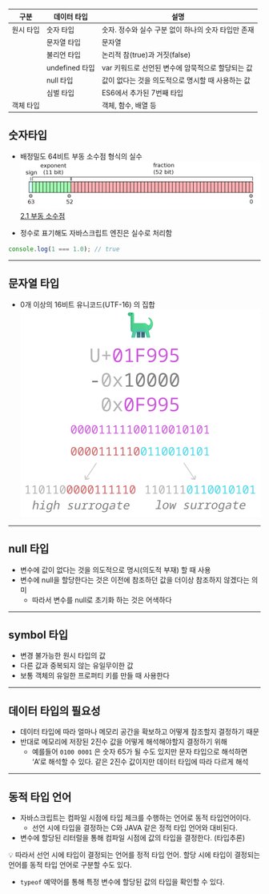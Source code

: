 | 구분 | 데이터 타입 | 설명 |
| --- | --- | --- |
| 원시 타입 | 숫자 타입 | 숫자. 정수와 실수 구분 없이 하나의 숫자 타입만 존재 |
|  | 문자열 타입 | 문자열 |
|  | 불리언 타입 | 논리적 참(true)과 거짓(false) |
|  | undefined 타입 | var 키워드로 선언된 변수에 암묵적으로 할당되는 값 |
|  | null 타입 | 값이 없다는 것을 의도적으로 명시할 때 사용하는 값 |
|  | 심벌 타입 | ES6에서 추가된 7번째 타입 |
| 객체 타입 |  | 객체, 함수, 배열 등 |

## 숫자타입

- 배정밀도 64비트 부동 소수점 형식의 실수
![ch-6-1.png](resource/ch-6-1.png)
[2.1 부동 소수점](https://wikidocs.net/225097)

- 정수로 표기해도 자바스크립트 엔진은 실수로 처리함

```jsx
console.log(1 === 1.0); // true
```

---

## 문자열 타입

- 0개 이상의 16비트 유니코드(UTF-16) 의 집합
![ch-6-2.png](resource/ch-6-2.png)
---

## null 타입

- 변수에 값이 없다는 것을 의도적으로 명시(의도적 부재) 할 때 사용
- 변수에 null을 할당한다는 것은 이전에 참조하던 값을 더이상 참조하지 않겠다는 의미
    - 따라서 변수를 null로 초기화 하는 것은 어색하다

---

## symbol 타입

- 변경 불가능한 원시 타입의 값
- 다른 값과 중복되지 않는 유일무이한 값
- 보통 객체의 유일한 프로퍼티 키를 만들 때 사용한다

---

## 데이터 타입의 필요성

- 데이터 타입에 따라 얼마나 메모리 공간을 확보하고 어떻게 참조할지 결정하기 때문
- 반대로 메모리에 저장된 2진수 값을 어떻게 해석해야할지 결정하기 위해
    - 예를들어 `0100 0001` 은 숫자 65가 될 수도 있지만 문자 타입으로 해석하면 ‘A’로 해석할 수 있다. 같은 2진수 값이지만 데이터 타입에 따라 다르게 해석

---

## 동적 타입 언어

- 자바스크립트는 컴파일 시점에 타입 체크를 수행하는 언어로 동적 타입언어이다.
    - 선언 시에 타입을 결정하는 C와  JAVA 같은 정적 타입 언어와 대비된다.
- 변수에 할당된 리터럴을 통해 컴파일 시점에 값의 타입을 결정한다. (타입추론)

<aside>
💡 따라서 선언 시에 타입이 결정되는 언어를 정적 타입 언어. 
할당 시에 타입이 결정되는 언어를 동적 타입 언어로 구분할 수도 있다.

</aside>

- `typeof` 예약어를 통해 특정 변수에 할당된 값의 타입을 확인할 수 있다.
